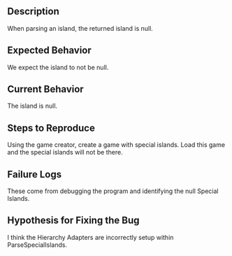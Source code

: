 ## Description

When parsing an island, the returned island is null.

## Expected Behavior

We expect the island to not be null. 

## Current Behavior

The island is null. 

## Steps to Reproduce

Using the game creator, create a game with special islands. Load this game and the special islands will not be there. 

## Failure Logs

These come from debugging the program and identifying the null Special Islands. 

## Hypothesis for Fixing the Bug

I think the Hierarchy Adapters are incorrectly setup within ParseSpecialIslands. 